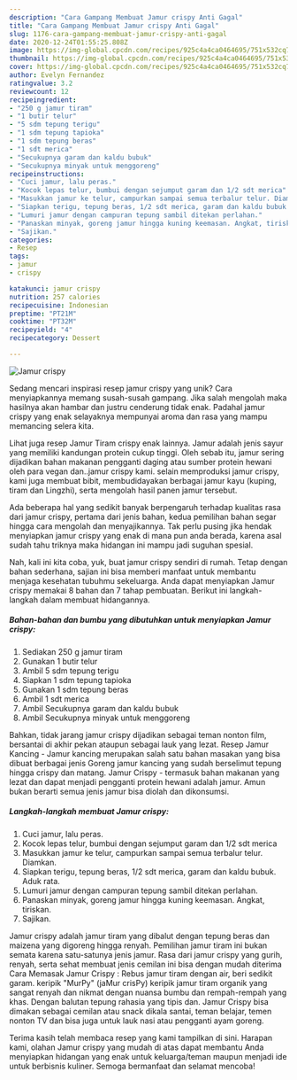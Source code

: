 ```yaml
---
description: "Cara Gampang Membuat Jamur crispy Anti Gagal"
title: "Cara Gampang Membuat Jamur crispy Anti Gagal"
slug: 1176-cara-gampang-membuat-jamur-crispy-anti-gagal
date: 2020-12-24T01:55:25.808Z
image: https://img-global.cpcdn.com/recipes/925c4a4ca0464695/751x532cq70/jamur-crispy-foto-resep-utama.jpg
thumbnail: https://img-global.cpcdn.com/recipes/925c4a4ca0464695/751x532cq70/jamur-crispy-foto-resep-utama.jpg
cover: https://img-global.cpcdn.com/recipes/925c4a4ca0464695/751x532cq70/jamur-crispy-foto-resep-utama.jpg
author: Evelyn Fernandez
ratingvalue: 3.2
reviewcount: 12
recipeingredient:
- "250 g jamur tiram"
- "1 butir telur"
- "5 sdm tepung terigu"
- "1 sdm tepung tapioka"
- "1 sdm tepung beras"
- "1 sdt merica"
- "Secukupnya garam dan kaldu bubuk"
- "Secukupnya minyak untuk menggoreng"
recipeinstructions:
- "Cuci jamur, lalu peras."
- "Kocok lepas telur, bumbui dengan sejumput garam dan 1/2 sdt merica"
- "Masukkan jamur ke telur, campurkan sampai semua terbalur telur. Diamkan."
- "Siapkan terigu, tepung beras, 1/2 sdt merica, garam dan kaldu bubuk. Aduk rata."
- "Lumuri jamur dengan campuran tepung sambil ditekan perlahan."
- "Panaskan minyak, goreng jamur hingga kuning keemasan. Angkat, tiriskan."
- "Sajikan."
categories:
- Resep
tags:
- jamur
- crispy

katakunci: jamur crispy 
nutrition: 257 calories
recipecuisine: Indonesian
preptime: "PT21M"
cooktime: "PT32M"
recipeyield: "4"
recipecategory: Dessert

---
```



![Jamur crispy](https://img-global.cpcdn.com/recipes/925c4a4ca0464695/751x532cq70/jamur-crispy-foto-resep-utama.jpg)

Sedang mencari inspirasi resep jamur crispy yang unik? Cara menyiapkannya memang susah-susah gampang. Jika salah mengolah maka hasilnya akan hambar dan justru cenderung tidak enak. Padahal jamur crispy yang enak selayaknya mempunyai aroma dan rasa yang mampu memancing selera kita.

Lihat juga resep Jamur Tiram crispy enak lainnya. Jamur adalah jenis sayur yang memiliki kandungan protein cukup tinggi. Oleh sebab itu, jamur sering dijadikan bahan makanan pengganti daging atau sumber protein hewani oleh para vegan dan..jamur crispy kami. selain memproduksi jamur crispy, kami juga membuat bibit, membudidayakan berbagai jamur kayu (kuping, tiram dan Lingzhi), serta mengolah hasil panen jamur tersebut.

Ada beberapa hal yang sedikit banyak berpengaruh terhadap kualitas rasa dari jamur crispy, pertama dari jenis bahan, kedua pemilihan bahan segar hingga cara mengolah dan menyajikannya. Tak perlu pusing jika hendak menyiapkan jamur crispy yang enak di mana pun anda berada, karena asal sudah tahu triknya maka hidangan ini mampu jadi suguhan spesial.


Nah, kali ini kita coba, yuk, buat jamur crispy sendiri di rumah. Tetap dengan bahan sederhana, sajian ini bisa memberi manfaat untuk membantu menjaga kesehatan tubuhmu sekeluarga. Anda dapat menyiapkan Jamur crispy memakai 8 bahan dan 7 tahap pembuatan. Berikut ini langkah-langkah dalam membuat hidangannya.

<!--inarticleads1-->

##### Bahan-bahan dan bumbu yang dibutuhkan untuk menyiapkan Jamur crispy:

1. Sediakan 250 g jamur tiram
1. Gunakan 1 butir telur
1. Ambil 5 sdm tepung terigu
1. Siapkan 1 sdm tepung tapioka
1. Gunakan 1 sdm tepung beras
1. Ambil 1 sdt merica
1. Ambil Secukupnya garam dan kaldu bubuk
1. Ambil Secukupnya minyak untuk menggoreng


Bahkan, tidak jarang jamur crispy dijadikan sebagai teman nonton film, bersantai di akhir pekan ataupun sebagai lauk yang lezat. Resep Jamur Kancing - Jamur kancing merupakan salah satu bahan masakan yang bisa dibuat berbagai jenis Goreng jamur kancing yang sudah berselimut tepung hingga crispy dan matang. Jamur Crispy - termasuk bahan makanan yang lezat dan dapat menjadi pengganti protein hewani adalah jamur. Amun bukan berarti semua jenis jamur bisa diolah dan dikonsumsi. 

<!--inarticleads2-->

##### Langkah-langkah membuat Jamur crispy:

1. Cuci jamur, lalu peras.
1. Kocok lepas telur, bumbui dengan sejumput garam dan 1/2 sdt merica
1. Masukkan jamur ke telur, campurkan sampai semua terbalur telur. Diamkan.
1. Siapkan terigu, tepung beras, 1/2 sdt merica, garam dan kaldu bubuk. Aduk rata.
1. Lumuri jamur dengan campuran tepung sambil ditekan perlahan.
1. Panaskan minyak, goreng jamur hingga kuning keemasan. Angkat, tiriskan.
1. Sajikan.


Jamur crispy adalah jamur tiram yang dibalut dengan tepung beras dan maizena yang digoreng hingga renyah. Pemilihan jamur tiram ini bukan semata karena satu-satunya jenis jamur. Rasa dari jamur crispy yang gurih, renyah, serta sehat membuat jenis cemilan ini bisa dengan mudah diterima Cara Memasak Jamur Crispy : Rebus jamur tiram dengan air, beri sedikit garam. keripik &#34;MurPy&#34; (jaMur crisPy) keripik jamur tiram organik yang sangat renyah dan nikmat dengan nuansa bumbu dan rempah-rempah yang khas. Dengan balutan tepung rahasia yang tipis dan. Jamur Crispy bisa dimakan sebagai cemilan atau snack dikala santai, teman belajar, temen nonton TV dan bisa juga untuk lauk nasi atau pengganti ayam goreng. 

Terima kasih telah membaca resep yang kami tampilkan di sini. Harapan kami, olahan Jamur crispy yang mudah di atas dapat membantu Anda menyiapkan hidangan yang enak untuk keluarga/teman maupun menjadi ide untuk berbisnis kuliner. Semoga bermanfaat dan selamat mencoba!
